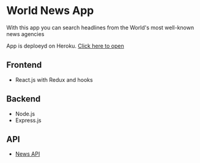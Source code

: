 # World News App

With this app you can search headlines from the World's most well-known news agencies

App is deploeyd on Heroku. [Click here to open](https://world-news-application.herokuapp.com/)

## Frontend

* React.js with Redux and hooks

## Backend

* Node.js
* Express.js

## API

* [News API](https://newsapi.org/)

